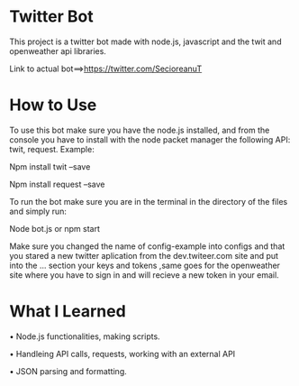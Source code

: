 # Twitter Bot

  This project is a twitter bot made with node.js, javascript and the twit and openweather api libraries.

  Link to actual bot==>https://twitter.com/SecioreanuT

# How to Use

  To use this bot make sure you have the node.js installed, and from the console you have to install with the node packet manager the     following API: twit, request.
Example:

  Npm install twit –save
  
  Npm install request –save 
  
  To run the bot make sure you are in the terminal in the directory of the files and simply run:
  
  Node bot.js  or  npm start
  
  Make sure you changed the name of config-example into configs and that you stared a new twitter aplication from the dev.twiteer.com     site and put into the ... section your keys and tokens ,same goes for the openweather site where you have to sign in and will recieve   a new token in your email.

# What I Learned

•	Node.js functionalities, making scripts.

•	Handleing API calls, requests, working with an external API

•	JSON parsing and formatting.



